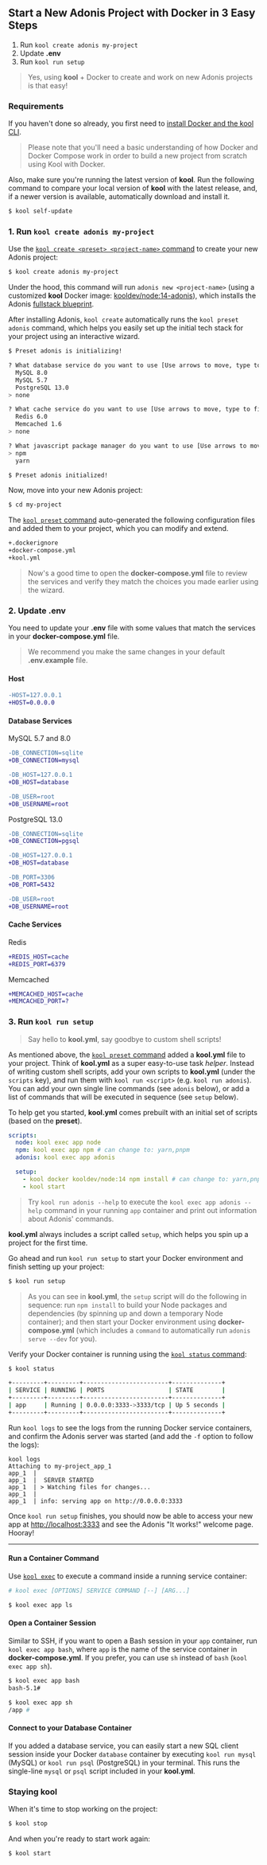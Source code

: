 ## Start a New Adonis Project with Docker in 3 Easy Steps

1. Run `kool create adonis my-project`
2. Update **.env**
3. Run `kool run setup`

> Yes, using **kool** + Docker to create and work on new Adonis projects is that easy!

### Requirements

If you haven't done so already, you first need to [install Docker and the kool CLI](/docs/getting-started/installation).

> Please note that you'll need a basic understanding of how Docker and Docker Compose work in order to build a new project from scratch using Kool with Docker.

Also, make sure you're running the latest version of **kool**. Run the following command to compare your local version of **kool** with the latest release, and, if a newer version is available, automatically download and install it.

```bash
$ kool self-update
```

### 1. Run `kool create adonis my-project`

Use the [`kool create <preset> <project-name>` command](docs/commands/kool-create) to create your new Adonis project:

```bash
$ kool create adonis my-project
```

Under the hood, this command will run `adonis new <project-name>` (using a customized **kool** Docker image: <a href="https://github.com/kool-dev/docker-node" target="_blank">kooldev/node:14-adonis</a>), which installs the Adonis [fullstack blueprint](https://github.com/adonisjs/adonis-fullstack-app).

After installing Adonis, `kool create` automatically runs the `kool preset adonis` command, which helps you easily set up the initial tech stack for your project using an interactive wizard.

```bash
$ Preset adonis is initializing!

? What database service do you want to use [Use arrows to move, type to filter]
  MySQL 8.0
  MySQL 5.7
  PostgreSQL 13.0
> none

? What cache service do you want to use [Use arrows to move, type to filter]
  Redis 6.0
  Memcached 1.6
> none

? What javascript package manager do you want to use [Use arrows to move, type to filter]
> npm
  yarn

$ Preset adonis initialized!
```

Now, move into your new Adonis project:

```bash
$ cd my-project
```

The [`kool preset` command](docs/commands/kool-preset) auto-generated the following configuration files and added them to your project, which you can modify and extend.

```bash
+.dockerignore
+docker-compose.yml
+kool.yml
```

> Now's a good time to open the **docker-compose.yml** file to review the services and verify they match the choices you made earlier using the wizard.

### 2. Update .env

You need to update your **.env** file with some values that match the services in your **docker-compose.yml** file.

> We recommend you make the same changes in your default **.env.example** file.

#### Host

```diff
-HOST=127.0.0.1
+HOST=0.0.0.0
```

#### Database Services

MySQL 5.7 and 8.0

```diff
-DB_CONNECTION=sqlite
+DB_CONNECTION=mysql

-DB_HOST=127.0.0.1
+DB_HOST=database

-DB_USER=root
+DB_USERNAME=root
```

PostgreSQL 13.0

```diff
-DB_CONNECTION=sqlite
+DB_CONNECTION=pgsql

-DB_HOST=127.0.0.1
+DB_HOST=database

-DB_PORT=3306
+DB_PORT=5432

-DB_USER=root
+DB_USERNAME=root
```

#### Cache Services

Redis

```diff
+REDIS_HOST=cache
+REDIS_PORT=6379
```

Memcached

```diff
+MEMCACHED_HOST=cache
+MEMCACHED_PORT=?
```

### 3. Run `kool run setup`

> Say hello to **kool.yml**, say goodbye to custom shell scripts!

As mentioned above, the [`kool preset` command](docs/commands/kool-preset) added a **kool.yml** file to your project. Think of **kool.yml** as a super easy-to-use task _helper_. Instead of writing custom shell scripts, add your own scripts to **kool.yml** (under the `scripts` key), and run them with `kool run <script>` (e.g. `kool run adonis`). You can add your own single line commands (see `adonis` below), or add a list of commands that will be executed in sequence (see `setup` below).

To help get you started, **kool.yml** comes prebuilt with an initial set of scripts (based on the **preset**).

```yaml
scripts:
  node: kool exec app node
  npm: kool exec app npm # can change to: yarn,pnpm
  adonis: kool exec app adonis

  setup:
    - kool docker kooldev/node:14 npm install # can change to: yarn,pnpm
    - kool start
```

> Try `kool run adonis --help` to execute the `kool exec app adonis --help` command in your running `app` container and print out information about Adonis' commands.

**kool.yml** always includes a script called `setup`, which helps you spin up a project for the first time.

Go ahead and run `kool run setup` to start your Docker environment and finish setting up your project:

```bash
$ kool run setup
```

> As you can see in **kool.yml**, the `setup` script will do the following in sequence: run `npm install` to build your Node packages and dependencies (by spinning up and down a temporary Node container); and then start your Docker environment using **docker-compose.yml** (which includes a `command` to automatically run `adonis serve --dev` for you).

Verify your Docker container is running using the [`kool status` command](docs/commands/kool-status):

```bash
$ kool status

+---------+---------+------------------------+--------------+
| SERVICE | RUNNING | PORTS                  | STATE        |
+---------+---------+------------------------+--------------+
| app     | Running | 0.0.0.0:3333->3333/tcp | Up 5 seconds |
+---------+---------+------------------------+--------------+
```

Run `kool logs` to see the logs from the running Docker service containers, and confirm the Adonis server was started (and add the `-f` option to follow the logs):

```
kool logs
Attaching to my-project_app_1
app_1  |
app_1  |  SERVER STARTED
app_1  | > Watching files for changes...
app_1  |
app_1  | info: serving app on http://0.0.0.0:3333
```

 Once `kool run setup` finishes, you should now be able to access your new app at [http://localhost:3333](http://localhost:3333) and see the Adonis "It works!" welcome page. Hooray!

---

#### Run a Container Command

Use [`kool exec`](/docs/commands/kool-exec) to execute a command inside a running service container:

```bash
# kool exec [OPTIONS] SERVICE COMMAND [--] [ARG...]

$ kool exec app ls
```

#### Open a Container Session

Similar to SSH, if you want to open a Bash session in your `app` container, run `kool exec app bash`, where `app` is the name of the service container in **docker-compose.yml**. If you prefer, you can use `sh` instead of `bash` (`kool exec app sh`).

```bash
$ kool exec app bash
bash-5.1#

$ kool exec app sh
/app #
```

#### Connect to your Database Container

If you added a database service, you can easily start a new SQL client session inside your Docker `database` container by executing `kool run mysql` (MySQL) or `kool run psql` (PostgreSQL) in your terminal. This runs the single-line `mysql` or `psql` script included in your **kool.yml**.

### Staying kool

When it's time to stop working on the project:

```bash
$ kool stop
```

And when you're ready to start work again:

```bash
$ kool start
```
